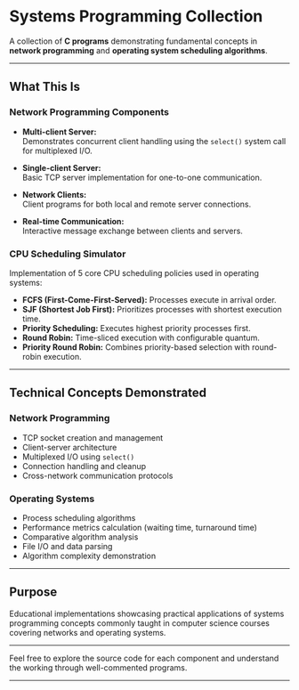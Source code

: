 # Systems Programming Collection

A collection of **C programs** demonstrating fundamental concepts in **network programming** and **operating system scheduling algorithms**.

---

## What This Is

### Network Programming Components

- **Multi-client Server:**  
  Demonstrates concurrent client handling using the `select()` system call for multiplexed I/O.

- **Single-client Server:**  
  Basic TCP server implementation for one-to-one communication.

- **Network Clients:**  
  Client programs for both local and remote server connections.

- **Real-time Communication:**  
  Interactive message exchange between clients and servers.

### CPU Scheduling Simulator

Implementation of 5 core CPU scheduling policies used in operating systems:

- **FCFS (First-Come-First-Served):** Processes execute in arrival order.
- **SJF (Shortest Job First):** Prioritizes processes with shortest execution time.
- **Priority Scheduling:** Executes highest priority processes first.
- **Round Robin:** Time-sliced execution with configurable quantum.
- **Priority Round Robin:** Combines priority-based selection with round-robin execution.

---

## Technical Concepts Demonstrated

### Network Programming

- TCP socket creation and management  
- Client-server architecture  
- Multiplexed I/O using `select()`  
- Connection handling and cleanup  
- Cross-network communication protocols  

### Operating Systems

- Process scheduling algorithms  
- Performance metrics calculation (waiting time, turnaround time)  
- Comparative algorithm analysis  
- File I/O and data parsing  
- Algorithm complexity demonstration  

---

## Purpose

Educational implementations showcasing practical applications of systems programming concepts commonly taught in computer science courses covering networks and operating systems.

---

Feel free to explore the source code for each component and understand the working through well-commented programs.

---
